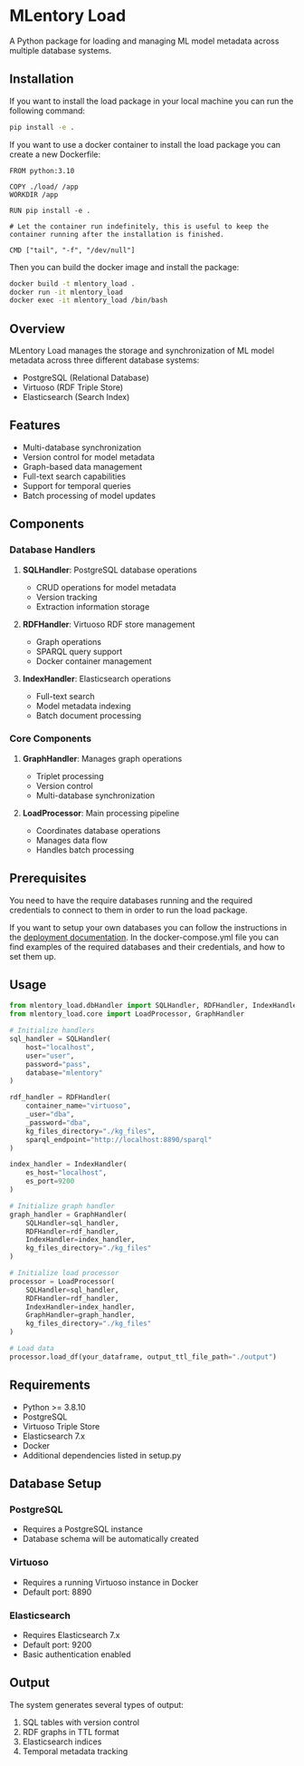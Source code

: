 # MLentory Load

A Python package for loading and managing ML model metadata across multiple database systems.

## Installation

If you want to install the load package in your local machine you can run the following command:
```bash
pip install -e .
```

If you want to use a docker container to install the load package you can create a new Dockerfile:

```
FROM python:3.10

COPY ./load/ /app
WORKDIR /app

RUN pip install -e .

# Let the container run indefinitely, this is useful to keep the container running after the installation is finished.

CMD ["tail", "-f", "/dev/null"]
```

Then you can build the docker image and install the package:
```bash
docker build -t mlentory_load .
docker run -it mlentory_load
docker exec -it mlentory_load /bin/bash
```

## Overview

MLentory Load manages the storage and synchronization of ML model metadata across three different database systems:
- PostgreSQL (Relational Database)
- Virtuoso (RDF Triple Store)
- Elasticsearch (Search Index)

## Features

- Multi-database synchronization
- Version control for model metadata
- Graph-based data management
- Full-text search capabilities
- Support for temporal queries
- Batch processing of model updates

## Components

### Database Handlers

1. **SQLHandler**: PostgreSQL database operations
   - CRUD operations for model metadata
   - Version tracking
   - Extraction information storage

2. **RDFHandler**: Virtuoso RDF store management
   - Graph operations
   - SPARQL query support
   - Docker container management

3. **IndexHandler**: Elasticsearch operations
   - Full-text search
   - Model metadata indexing
   - Batch document processing

### Core Components

1. **GraphHandler**: Manages graph operations
   - Triplet processing
   - Version control
   - Multi-database synchronization

2. **LoadProcessor**: Main processing pipeline
   - Coordinates database operations
   - Manages data flow
   - Handles batch processing

## Prerequisites

You need to have the require databases running and the required credentials to connect to them in order to run the load package.

If you want to setup your own databases you can follow the instructions in the [deployment documentation](deployment/README.md). In the docker-compose.yml file you can find examples of the required databases and their credentials, and how to set them up.

## Usage

```python
from mlentory_load.dbHandler import SQLHandler, RDFHandler, IndexHandler
from mlentory_load.core import LoadProcessor, GraphHandler

# Initialize handlers
sql_handler = SQLHandler(
    host="localhost",
    user="user",
    password="pass",
    database="mlentory"
)

rdf_handler = RDFHandler(
    container_name="virtuoso",
    _user="dba",
    _password="dba",
    kg_files_directory="./kg_files",
    sparql_endpoint="http://localhost:8890/sparql"
)

index_handler = IndexHandler(
    es_host="localhost",
    es_port=9200
)

# Initialize graph handler
graph_handler = GraphHandler(
    SQLHandler=sql_handler,
    RDFHandler=rdf_handler,
    IndexHandler=index_handler,
    kg_files_directory="./kg_files"
)

# Initialize load processor
processor = LoadProcessor(
    SQLHandler=sql_handler,
    RDFHandler=rdf_handler,
    IndexHandler=index_handler,
    GraphHandler=graph_handler,
    kg_files_directory="./kg_files"
)

# Load data
processor.load_df(your_dataframe, output_ttl_file_path="./output")
```

## Requirements

- Python >= 3.8.10
- PostgreSQL
- Virtuoso Triple Store
- Elasticsearch 7.x
- Docker
- Additional dependencies listed in setup.py

## Database Setup

### PostgreSQL
- Requires a PostgreSQL instance
- Database schema will be automatically created

### Virtuoso
- Requires a running Virtuoso instance in Docker
- Default port: 8890

### Elasticsearch
- Requires Elasticsearch 7.x
- Default port: 9200
- Basic authentication enabled

## Output

The system generates several types of output:
1. SQL tables with version control
2. RDF graphs in TTL format
3. Elasticsearch indices
4. Temporal metadata tracking
